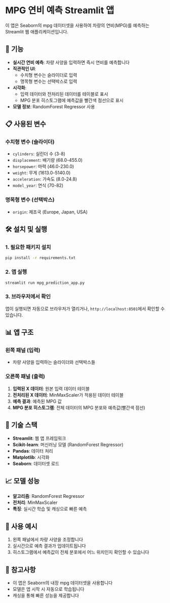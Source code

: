 # MPG 연비 예측 Streamlit 앱

이 앱은 Seaborn의 mpg 데이터셋을 사용하여 차량의 연비(MPG)를 예측하는 Streamlit 웹 애플리케이션입니다.

## 🚀 기능

- **실시간 연비 예측**: 차량 사양을 입력하면 즉시 연비를 예측합니다
- **직관적인 UI**: 
  - 수치형 변수는 슬라이더로 입력
  - 명목형 변수는 선택박스로 입력
- **시각화**: 
  - 입력 데이터와 전처리된 데이터를 테이블로 표시
  - MPG 분포 히스토그램에 예측값을 빨간색 점선으로 표시
- **모델 정보**: RandomForest Regressor 사용

## 📋 사용된 변수

### 수치형 변수 (슬라이더)
- `cylinders`: 실린더 수 (3-8)
- `displacement`: 배기량 (68.0-455.0)
- `horsepower`: 마력 (46.0-230.0)
- `weight`: 무게 (1613.0-5140.0)
- `acceleration`: 가속도 (8.0-24.8)
- `model_year`: 연식 (70-82)

### 명목형 변수 (선택박스)
- `origin`: 제조국 (Europe, Japan, USA)

## 🛠️ 설치 및 실행

### 1. 필요한 패키지 설치
```bash
pip install -r requirements.txt
```

### 2. 앱 실행
```bash
streamlit run mpg_prediction_app.py
```

### 3. 브라우저에서 확인
앱이 실행되면 자동으로 브라우저가 열리거나, `http://localhost:8501`에서 확인할 수 있습니다.

## 📊 앱 구조

### 왼쪽 패널 (입력)
- 차량 사양을 입력하는 슬라이더와 선택박스들

### 오른쪽 패널 (출력)
1. **입력된 X 데이터**: 원본 입력 데이터 테이블
2. **전처리된 X 데이터**: MinMaxScaler가 적용된 데이터 테이블
3. **예측 결과**: 예측된 MPG 값
4. **MPG 분포 히스토그램**: 전체 데이터의 MPG 분포와 예측값(빨간색 점선)

## 🔧 기술 스택

- **Streamlit**: 웹 앱 프레임워크
- **Scikit-learn**: 머신러닝 모델 (RandomForest Regressor)
- **Pandas**: 데이터 처리
- **Matplotlib**: 시각화
- **Seaborn**: 데이터셋 로드

## 📈 모델 성능

- **알고리즘**: RandomForest Regressor
- **전처리**: MinMaxScaler
- **특징**: 실시간 학습 및 캐싱으로 빠른 예측

## 🎯 사용 예시

1. 왼쪽 패널에서 차량 사양을 조정합니다
2. 실시간으로 예측 결과가 업데이트됩니다
3. 히스토그램에서 예측값이 전체 분포에서 어느 위치인지 확인할 수 있습니다

## 📝 참고사항

- 이 앱은 Seaborn의 내장 mpg 데이터셋을 사용합니다
- 모델은 앱 시작 시 자동으로 학습됩니다
- 캐싱을 통해 빠른 성능을 제공합니다